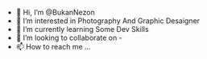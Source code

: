 - 👋 Hi, I’m @BukanNezon
- 👀 I’m interested in Photography And Graphic Desaigner
- 🌱 I’m currently learning Some Dev Skills
- 💞️ I’m looking to collaborate on -
- 📫 How to reach me ...

<!---
BukanNezon/BukanNezon is a ✨ special ✨ repository because its `README.md` (this file) appears on your GitHub profile.
You can click the Preview link to take a look at your changes.
--->
